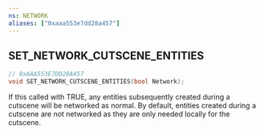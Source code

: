 ```yaml
---
ns: NETWORK
aliases: ["0xaaa553e7dd28a457"]
---
```

## SET_NETWORK_CUTSCENE_ENTITIES

```c
// 0xAAA553E7DD28A457
void SET_NETWORK_CUTSCENE_ENTITIES(bool Network);
```

If this called with TRUE, any entities subsequently created during a cutscene will be networked as normal. By default, entities created during a cutscene are not networked as they are only needed locally for the cutscene.

